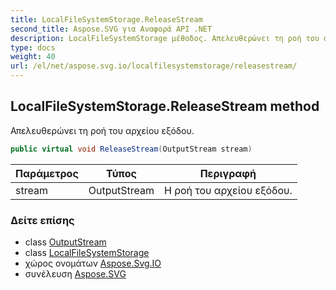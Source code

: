 ```yaml
---
title: LocalFileSystemStorage.ReleaseStream
second_title: Aspose.SVG για Αναφορά API .NET
description: LocalFileSystemStorage μέθοδος. Απελευθερώνει τη ροή του αρχείου εξόδου.
type: docs
weight: 40
url: /el/net/aspose.svg.io/localfilesystemstorage/releasestream/
---
```

## LocalFileSystemStorage.ReleaseStream method

Απελευθερώνει τη ροή του αρχείου εξόδου.

```csharp
public virtual void ReleaseStream(OutputStream stream)
```

| Παράμετρος | Τύπος | Περιγραφή |
| --- | --- | --- |
| stream | OutputStream | Η ροή του αρχείου εξόδου. |

### Δείτε επίσης

* class [OutputStream](../../outputstream/)
* class [LocalFileSystemStorage](../)
* χώρος ονομάτων [Aspose.Svg.IO](../../localfilesystemstorage/)
* συνέλευση [Aspose.SVG](../../../)


